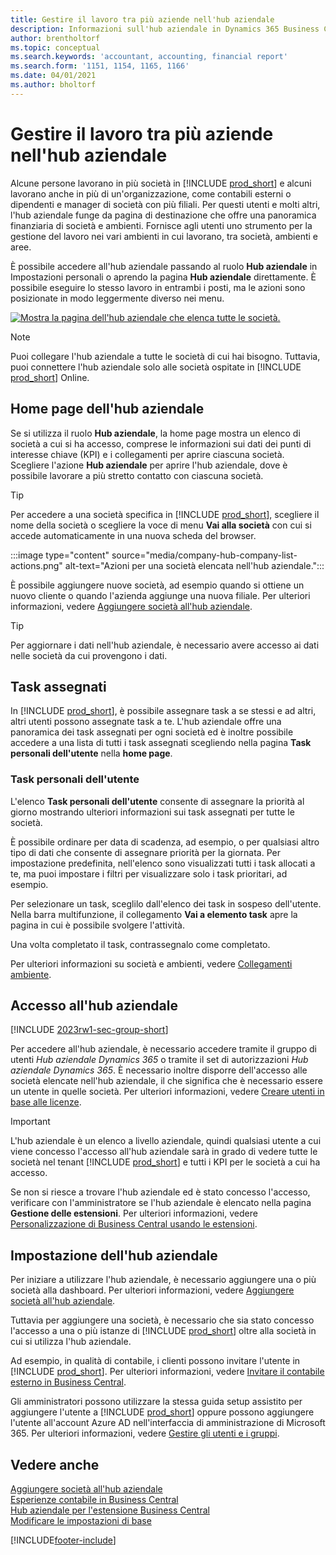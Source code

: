 ```yaml
---
title: Gestire il lavoro tra più aziende nell'hub aziendale
description: Informazioni sull'hub aziendale in Dynamics 365 Business Central che si utilizza per gestire il lavoro in più società.
author: brentholtorf
ms.topic: conceptual
ms.search.keywords: 'accountant, accounting, financial report'
ms.search.form: '1151, 1154, 1165, 1166'
ms.date: 04/01/2021
ms.author: bholtorf
---
```


# Gestire il lavoro tra più aziende nell'hub aziendale

Alcune persone lavorano in più società in [!INCLUDE [prod_short](includes/prod_short.md)] e alcuni lavorano anche in più di un'organizzazione, come contabili esterni o dipendenti e manager di società con più filiali. Per questi utenti e molti altri, l'hub aziendale funge da pagina di destinazione che offre una panoramica finanziaria di società e ambienti. Fornisce agli utenti uno strumento per la gestione del lavoro nei vari ambienti in cui lavorano, tra società, ambienti e aree.  

È possibile accedere all'hub aziendale passando al ruolo **Hub aziendale** in Impostazioni personali o aprendo la pagina **Hub aziendale** direttamente. È possibile eseguire lo stesso lavoro in entrambi i posti, ma le azioni sono posizionate in modo leggermente diverso nei menu.  

[![Mostra la pagina dell'hub aziendale che elenca tutte le società.](media/company-hub.png)](media/company-hub.png#lightbox)  

> [!NOTE]
> Puoi collegare l'hub aziendale a tutte le società di cui hai bisogno. Tuttavia, puoi connettere l'hub aziendale solo alle società ospitate in [!INCLUDE [prod_short](includes/prod_short.md)] Online.

## Home page dell'hub aziendale

Se si utilizza il ruolo **Hub aziendale**, la home page mostra un elenco di società a cui si ha accesso, comprese le informazioni sui dati dei punti di interesse chiave (KPI) e i collegamenti per aprire ciascuna società. <!--You can customize the dashboard to show the data points that you want to see by adding or removing columns. For example, you might want to see taxes that are due, how many open sales documents each company has, or the number of purchase invoices that are due next week. You can configure the view to suit your needs. If you have added many companies, you can use filters to sort your view.--> Scegliere l'azione **Hub aziendale** per aprire l'hub aziendale, dove è possibile lavorare a più stretto contatto con ciascuna società.  

> [!TIP]
> Per accedere a una società specifica in [!INCLUDE [prod_short](includes/prod_short.md)], scegliere il nome della società o scegliere la voce di menu **Vai alla società** con cui si accede automaticamente in una nuova scheda del browser.

:::image type="content" source="media/company-hub-company-list-actions.png" alt-text="Azioni per una società elencata nell'hub aziendale.":::

È possibile aggiungere nuove società, ad esempio quando si ottiene un nuovo cliente o quando l'azienda aggiunge una nuova filiale. Per ulteriori informazioni, vedere [Aggiungere società all'hub aziendale](company-hub-add-company.md).  

> [!TIP]
> Per aggiornare i dati nell'hub aziendale, è necessario avere accesso ai dati nelle società da cui provengono i dati.

<!--## Company details

In the **Company Hub** page, you can see more information about each company by choosing the name of the company that you want to learn more about. This opens the **Company Details** pane, where you can see additional information, such as the following:  

* Cash account balances  
* Cash flow forecast  
* Overdue purchase invoices  
* Overdue sales invoices  

> [!TIP]
> You can launch predefined Excel workbooks from the **Reports** tab in the ribbon. These Excel workbooks are designed as ready-to-print key financial statements and reports, but you can also modify them to fit your needs. For more information, see [Analyzing Financial Statements in Microsoft Excel](finance-analyze-excel.md).  

Otherwise, close the details pane and continue to the next company.  -->

## Task assegnati

In [!INCLUDE [prod_short](includes/prod_short.md)], è possibile assegnare task a se stessi e ad altri, altri utenti possono assegnate task a te. L'hub aziendale offre una panoramica dei task assegnati per ogni società ed è inoltre possibile accedere a una lista di tutti i task assegnati scegliendo nella pagina **Task personali dell'utente** nella **home page**.  

<!--In the client company, you also have cues that call out tasks assigned to you in this particular client.  -->

### Task personali dell'utente

L'elenco **Task personali dell'utente** consente di assegnare la priorità al giorno mostrando ulteriori informazioni sui task assegnati per tutte le società.  

È possibile ordinare per data di scadenza, ad esempio, o per qualsiasi altro tipo di dati che consente di assegnare priorità per la giornata. Per impostazione predefinita, nell'elenco sono visualizzati tutti i task allocati a te, ma puoi impostare i filtri per visualizzare solo i task prioritari, ad esempio.  

Per selezionare un task, sceglilo dall'elenco dei task in sospeso dell'utente. Nella barra multifunzione, il collegamento **Vai a elemento task** apre la pagina in cui è possibile svolgere l'attività.  

Una volta completato il task, contrassegnalo come completato.  

Per ulteriori informazioni su società e ambienti, vedere [Collegamenti ambiente](company-hub-add-company.md#environment-links).  

## Accesso all'hub aziendale

[!INCLUDE [2023rw1-sec-group-short](includes/2023rw1-sec-group-short.md)]

Per accedere all'hub aziendale, è necessario accedere tramite il gruppo di utenti *Hub aziendale Dynamics 365* o tramite il set di autorizzazioni *Hub aziendale Dynamics 365*. È necessario inoltre disporre dell'accesso alle società elencate nell'hub aziendale, il che significa che è necessario essere un utente in quelle società. Per ulteriori informazioni, vedere [Creare utenti in base alle licenze](ui-how-users-permissions.md).  

> [!IMPORTANT]
> L'hub aziendale è un elenco a livello aziendale, quindi qualsiasi utente a cui viene concesso l'accesso all'hub aziendale sarà in grado di vedere tutte le società nel tenant [!INCLUDE [prod_short](includes/prod_short.md)] e tutti i KPI per le società a cui ha accesso.

Se non si riesce a trovare l'hub aziendale ed è stato concesso l'accesso, verificare con l'amministratore se l'hub aziendale è elencato nella pagina **Gestione delle estensioni**. Per ulteriori informazioni, vedere [Personalizzazione di Business Central usando le estensioni](ui-extensions.md).  

## Impostazione dell'hub aziendale

Per iniziare a utilizzare l'hub aziendale, è necessario aggiungere una o più società alla dashboard. Per ulteriori informazioni, vedere [Aggiungere società all'hub aziendale](company-hub-add-company.md).  

Tuttavia per aggiungere una società, è necessario che sia stato concesso l'accesso a una o più istanze di [!INCLUDE [prod_short](includes/prod_short.md)] oltre alla società in cui si utilizza l'hub aziendale.  

Ad esempio, in qualità di contabile, i clienti possono invitare l'utente in [!INCLUDE [prod_short](includes/prod_short.md)]. Per ulteriori informazioni, vedere [Invitare il contabile esterno in Business Central](finance-accounting.md#inviteaccountant).  

Gli amministratori possono utilizzare la stessa guida setup assistito per aggiungere l'utente a [!INCLUDE [prod_short](includes/prod_short.md)] oppure possono aggiungere l'utente all'account Azure AD nell'interfaccia di amministrazione di Microsoft 365. Per ulteriori informazioni, vedere [Gestire gli utenti e i gruppi](/microsoft-365/admin/add-users/?view=o365-worldwide&preserve-view=true).  

## Vedere anche

[Aggiungere società all'hub aziendale](company-hub-add-company.md)  
[Esperienze contabile in Business Central](finance-accounting.md)  
[Hub aziendale per l'estensione Business Central](ui-extensions-company-hub.md)  
[Modificare le impostazioni di base](ui-change-basic-settings.md)  


[!INCLUDE[footer-include](includes/footer-banner.md)]